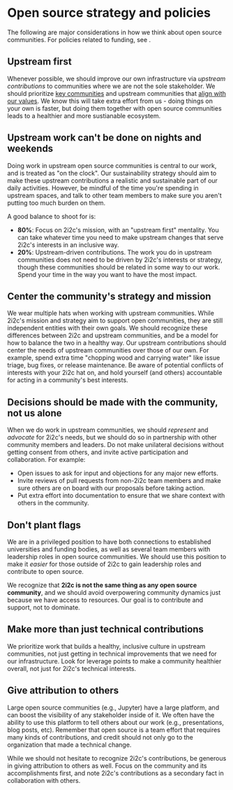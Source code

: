 # Open source strategy and policies

The following are major considerations in how we think about open source communities.
For policies related to funding, see [](funding.md).

## Upstream first

Whenever possible, we should improve our own infrastructure via _upstream contributions_ to communities where we are not the sole stakeholder.
We should prioritize [key communities](key-communities.md) and upstream communities that [align with our values](organization:values).
We know this will take extra effort from us - doing things on your own is faster, but doing them together with open source communities leads to a healthier and more sustianable ecosystem.

## Upstream work can't be done on nights and weekends

Doing work in upstream open source communities is central to our work, and is treated as "on the clock".
Our sustainability strategy should aim to make these upstream contributions a realistic and sustainable part of our daily activities.
However, be mindful of the time you're spending in upstream spaces, and talk to other team members to make sure you aren't putting too much burden on them.

A good balance to shoot for is:

- **80%**: Focus on 2i2c's mission, with an "upstream first" mentality. You can take whatever time you need to make upstream changes that serve 2i2c's interests in an inclusive way.
- **20%**: Upstream-driven contributions. The work you do in upstream communities does not need to be driven by 2i2c's interests or strategy, though these communities should be related in some way to our work. Spend your time in the way you want to have the most impact.

## Center the community's strategy and mission

We wear multiple hats when working with upstream communities.
While 2i2c's mission and strategy aim to support open communities, they are still independent entities with their own goals.
We should recognize these differences between 2i2c and upstream communities, and be a model for how to balance the two in a healthy way.
Our upstream contributions should center the needs of upstream communities over those of our own.
For example, spend extra time "chopping wood and carrying water" like issue triage, bug fixes, or release maintenance.
Be aware of potential conflicts of interests with your 2i2c hat on, and hold yourself (and others) accountable for acting in a community's best interests.

## Decisions should be made with the community, not us alone

When we do work in upstream communities, we should _represent_ and _advocate_ for 2i2c's needs, but we should do so in partnership with other community members and leaders.
Do not make unilateral decisions without getting consent from others, and invite active participation and collaboration.
For example:

- Open issues to ask for input and objections for any major new efforts.
- Invite reviews of pull requests from non-2i2c team members and make sure others are on board with our proposals before taking action.
- Put extra effort into documentation to ensure that we share context with others in the community.

## Don't plant flags

We are in a privileged position to have both connections to established universities and funding bodies, as well as several team members with leadership roles in open source communities.
We should use this position to make it _easier_ for those outside of 2i2c to gain leadership roles and contribute to open source.

We recognize that **2i2c is not the same thing as any open source community**, and we should avoid overpowering community dynamics just because we have access to resources.
Our goal is to contribute and support, not to dominate.

## Make more than just technical contributions

We prioritize work that builds a healthy, inclusive culture in upstream communities, not just getting in technical improvements that we need for our infrastructure.
Look for leverage points to make a community healthier overall, not just for 2i2c's technical interests.

## Give attribution to others

Large open source communities (e.g., Jupyter) have a large platform, and can boost the visibility of any stakeholder inside of it.
We often have the ability to use this platform to tell others about our work (e.g., presentations, blog posts, etc).
Remember that open source is a team effort that requires many kinds of contributions, and credit should not only go to the organization that made a technical change.

While we should not hesitate to recognize 2i2c's contributions, be generous in giving attribution to others as well.
Focus on the community and its accomplishments first, and note 2i2c's contributions as a secondary fact in collaboration with others.
